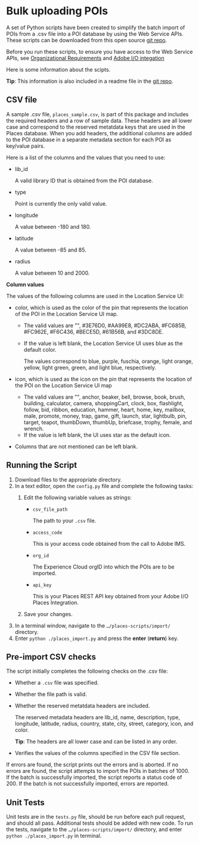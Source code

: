 Bulk uploading POIs
=================
A set of Python scripts have been created to simplify the batch import of POIs from a .csv file into a POI database by using the Web Service APIs. These scripts can be downloaded from this open source [git repo](https://github.com/adobe/places-scripts). 

Before you run these scripts, to ensure you have access to the Web Service APIs, see [Organizational Requirements](../places-rest-apis/organizational-requirements.md) and [Adobe I/O integation](../places-rest-apis/adobe-i-o-integration/README.md) 

Here is some information about the scipts. 

**Tip**: This information is also included in a readme file in the [git repo](https://github.com/adobe/places-scripts).

## CSV file

A sample .csv file, `places_sample.csv`, is part of this package and includes the required headers and a row of sample data. These headers are all lower case and correspond to the reserved metatdata keys that are used in the Places database. When you add headers, the additional columns are added to the POI database in a separate metadata section for each POI as key/value pairs.

Here is a list of the columns and the values that you need to use:

* lib_id

  A valid library ID that is obtained from the POI database.

* type

  Point is currently the only valid value.

* longitude

  A value between -180 and 180.

* latitude

  A value between -85 and 85.

* radius

  A value between 10 and 2000.

**Column values**

The values of the following columns are used in the Location Service UI:

* color, which is used as the color of the pin that represents the location of the POI in the Location Service UI map.
  - The valid values are "", #3E76D0, #AA99E8, #DC2ABA, #FC685B, #FC962E, #F6C436, #BECE5D, #61B56B, and #3DC8DE.
  - If the value is left blank, the Location Service UI uses blue as the default color.
    
    The values correspond to blue, purple, fuschia, orange, light orange, yellow, light green, green, and light blue, respectively.
  
* icon, which is used as the icon on the pin that represents the location of the POI on the Location Service UI map
  - The valid values are "", anchor, beaker, bell, browse, book, brush, building, calculator, camera, shoppingCart, clock, box, flashlight, follow, bid, ribbon, education, hammer, heart, home, key, mailbox, male, promote, money, trap, game, gift, launch, star, lightbulb, pin, target, teapot, thumbDown, thumbUp, briefcase, trophy, female, and wrench.
  - If the value is left blank, the UI uses star as the default icon.

* Columns that are not mentioned can be left blank.


Running the Script
-------------
1. Download files to the appropriate directory.
1. In a text editor, open the `config.py` file and complete the following tasks:
   1. Edit the following variable values as strings:

      * `csv_file_path`

        The path to your `.csv`  file.

      * `access_code`
      
        This is your access code obtained from the call to Adobe IMS.
      
      * `org_id`
      
        The Experience Cloud orgID into which the POIs are to be imported.
      
      * `api_key`
      
        This is your Places REST API key obtained from your Adobe I/O Places Integration.

    1. Save your changes.
1. In a terminal window, navigate to the `…/places-scripts/import/` directory.
1. Enter `python ./places_import.py` and press the **enter** (**return**) key.


Pre-import CSV checks
------------
The script initially completes the following checks on the .csv file:

- Whether a `.csv` file was specified.
- Whether the file path is valid.
- Whether the reserved metatdata headers are included.

  The reserved metadata headers are lib_id, name, description, type, longitude, latitude, radius, country, state, city, street, category, icon, and color.

  **Tip**: The headers are all lower case and can be listed in any order.

- Verifies the values of the columns specified in the CSV file section.

If errors are found, the script prints out the errors and is aborted. If no errors are found, the script attempts to import the POIs in batches of 1000. If the batch is successfully imported, the script reports a status code of 200. If the batch is not successfully imported, errors are reported.

## Unit Tests

Unit tests are in the `tests.py` file, should be run before each pull request, and should all pass. Additional tests should be added with new code. To run the tests, navigate to the `…/places-scripts/import/` directory, and enter `python ./places_import.py` in terminal.

